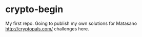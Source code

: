 # crypto-begin
My first repo. Going to publish my own solutions for Matasano http://cryptopals.com/ challenges here.
